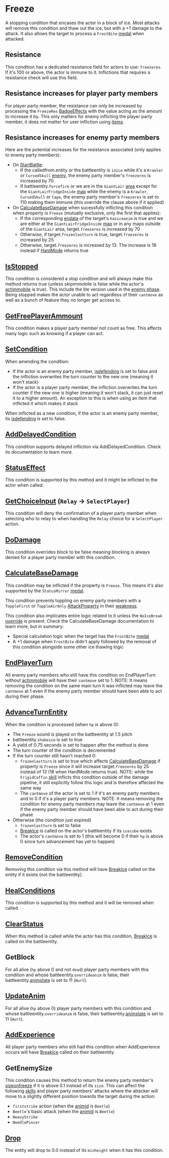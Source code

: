 # Freeze
A stopping condition that encases the actor in a block of ice. Most attacks will remove this condition and thaw out the ice, but with a +1 damage to the attack. It also allows the target to process a `FrostBite` [medal](../../../Enums%20and%20IDs/Medal.md) when attacked.

## Resistance
This condition has a dedicated resistance field for actors to use: `freezeres`. If it's 100 or above, the actor is immune to it. Inflictions that requires a resistance check will use this field.

## Resistance increases for player party members
For player party member, the resistance can only be increased by processing the `FreezeRes` [BadgeEffects](../../../TextAsset%20Data/Medals%20data.md#medal-effects) with the value acting as the amount to increase it by. This only matters for enemy inflicting the player party member, it does not matter for user infliction using [items](../../../Enums%20and%20IDs/Items.md).

## Resistance increases for enemy party members
Here are the potential increases for the resistance associated (only applies to enemy party members):

- On [StartBattle](../../StartBattle.md):
    - If the calledfrom.entity or the battleentity is `inice` while it's a `Krawler` or `CursedSkull` [enemy](../../../Enums%20and%20IDs/Enemies.md), the enemy party member's `freezeres` is increased by 70
    - If battleentity.`forcefire` or we are in the `GiantLair` [area](../../../Enums%20and%20IDs/librarystuff/Areas.md) except for the `GiantLairFridgeInside` [map](../../../Enums%20and%20IDs/Maps.md) while the enemy is a `Krawler`, `CursedSkull` or `Cape`, the enemy party member's `freezeres` is set to 110 making them immune (this override the clause above if it applied)
- On [CalculateBaseDamage](../../Damage%20pipeline/CalculateBaseDamage.md) when sucessfully inflicting this condition when property is `Freeze` (mutually exclusive, only the first that applies):
    - If the corresponding [endata](../../../TextAsset%20Data/Entity%20data.md#entity-data) of the target's `hasiceanim` is true and we are either at the `GiantLairFridgeInside` [map](../../../Enums%20and%20IDs/Maps.md) or in any maps outside of the `GiantLair` area, target.`freezeres` is increased by 70
    - Otherwise, if target.`frozenlastturn` is true, target.`freezeres` is increased by 25
    - Otherwise, target.`freezeres` is increased by 13. The increase is 18 instead if [HardMode](../../Damage%20pipeline/HardMode.md) returns true

## [IsStopped](../IsStopped.md)
This condition is considered a stop condition and will always make this method returns true (unless skipimmobile is false while the actor'a [actimmobile](../Enemy%20features.md#actimmobile) is true). This include the lite version used in the [enemy phase](../../Battle%20flow/Main%20turn%20life%20cycle.md#enemy-phase). Being stopped makes the actor unable to act regardless of their `cantmove` as well as a bunch of feature they no longer get access to.

## [GetFreePlayerAmmount](../Player%20party%20members/GetFreePlayerAmmount.md)
This condition makes a player party member not count as free. This affects many logic such as knowing if a player can act.

## [SetCondition](../Conditions%20methods/SetCondition.md)
When amending the condition: 

- If the actor is an enemy party member, [isdefending](../Enemy%20features.md#isdefending) is set to false and the infliction overwrites the turn counter to the new one (meaning it won't stack)
- If the actor is a player party member, the infliction overwrites the turn counter if the new one is higher (meaning it won't stack, it can just reset it to a higher amount). An exception to this is when using an item that inflicted it which makes it stack

When inflicted as a new condition, if the actor is an enemy party member, its [isdefending](../Enemy%20features.md#isdefending) is set to false.

## [AddDelayedCondition](../Delayed%20condition.md)
This condition supports delayed infliction via AddDelayedCondition. Check its documentation to learn more.

## [StatusEffect](../Conditions%20methods/StatusEffect.md)
This condition is supported by this method and it might be inflicted to the actor when called.

## [GetChoiceInput](../../Player%20UI/GetChoiceInput.md) (`Relay` -> `SelectPlayer`)
This condition will deny the confirmation of a player party member when selecting who to relay to when handling the `Relay` choice for a `SelectPlayer` action.

## [DoDamage](../../Damage%20pipeline/DoDamage.md)
This condition overrides block to be false meaning blocking is always denied for a player party member with this condition.

## [CalculateBaseDamage](../../Damage%20pipeline/CalculateBaseDamage.md)
This condition may be inflicted if the property is `Freeze`. This means it's also supported by the `StatusMirror` [medal](../../../Enums%20and%20IDs/Medal.md).

This condition prevents toppling on enemy party members with a `ToppleFirst` or `ToppleAirOnly` [AttackProperty](../../Damage%20pipeline/AttackProperty.md) in their [weakness](../Enemy%20features.md#weakness).

This condition also implicates entire logic related to it unless the `NoIceBreak` [override](../../Damage%20pipeline/DamageOverride.md) is present. Check the CalculateBaseDamage documentation to learn more, but in summary:

- Special calculation logic when the target has the `FrostBite` [medal](../../../Enums%20and%20IDs/Medal.md)
- A +1 damage when `FrostBite` didn't apply followed by the removal of this condition alongside some other ice thawing logic

## [EndPlayerTurn](../../Battle%20flow/EndPlayerTurn.md)
All enemy party members who still have this condition on EndPlayerTurn without [actimmobile](../Enemy%20features.md#actimmobile) will have their `cantmove` set to 1. NOTE: It means removing the condition on the same main turn it was inflicted may leave the `cantmove` at 1 even if the enemy party member should have been able to act during their phase.

## [AdvanceTurnEntity](../../Battle%20flow/AdvanceTurnEntity.md)
When the condition is processed (when `hp` is above 0):

- The `Freeze` sound is played on the battleentity at 1.5 pitch
- battleentity.`shakeice` is set to true
- A yield of 0.75 seconds is set to happen after the method is done
- The turn counter of the condition is decremented
- If the turn counter still hasn't reached 0:
    - `frozenlastturn` is set to true which affects [CalculateBaseDamage](../../Damage%20pipeline/CalculateBaseDamage.md) if property is `Freeze` since it will increase target.`freezeres` by 25 instead of 13 (18 when HardMode returns true). NOTE: while the `FrigidCoffin` [skill](../../../Enums%20and%20IDs/Skills.md) inflicts this condition outside of the damage pipeline, it still explicitly follow this logic and is therefore affected the same way
    - The `cantmove` of the actor is set to 1 if it's an enemy party members and to 0 if it's a player party members. NOTE: It means removing the condition for enemy party members may leave the `cantmove` at 1 even if the enemy party member should have been able to act during their phase
- Otherwise (the condition just expired)
    - `frozenlastturn` is set to false
    - [BreakIce](../../../Entities/EntityControl/Notable%20methods/Freeze%20handling.md) is called on the actor's battleentity if its `icecube` exists
    - The actor's `cantmove` is set to 1 (this will become 0 if their `hp` is above 0 since turn advancement has yet to happen)

## [RemoveCondition](../Conditions%20methods/RemoveCondition.md)
Removing this condition via this method will have [BreakIce](../../../Entities/EntityControl/Notable%20methods/Freeze%20handling.md) called on the entity if it exists (not the battleentity).

## [HealConditions](../Conditions%20methods/HealConditions.md)
This condition is supported by this method and it will be removed when called.

## [ClearStatus](../Conditions%20methods/ClearStatus.md)
When this method is called while the actor has this condition, [BreakIce](../../../Entities/EntityControl/Notable%20methods/Freeze%20handling.md) is called on the battleentity.

## GetBlock
For all alive (`hp` above 0 and not `dead`) player party members with this condition and whose battleentity.`overrideanim` is false, their battleentity.[animstate](../../../Entities/EntityControl/Animations/animstate.md) is set to 11 (`Hurt`).

## [UpdateAnim](../../Visual%20rendering/UpdateAnim.md)
For all alive (`hp` above 0) player party members with this condition and whose battleentity.`overrideanim` is false, their battleentity.[animstate](../../../Entities/EntityControl/Animations/animstate.md) is set to 11 (`Hurt`).

## [AddExperience](../../Battle%20flow/Terminal%20coroutines/AddExperience.md)
All player party members who still had this condition when AddExperience occurs will have [BreakIce](../../../Entities/EntityControl/Notable%20methods/Freeze%20handling.md) called on their battleentity.

## GetEnemySize
This condition causes this method to return the enemy party member's [sizeonfreeze](../Enemy%20features.md#sizeonfreeze) if it is above 0.1 instead of its `size`. This can affect the following [skills](../../../Enums%20and%20IDs/Skills.md) and  player party members' attacks where the attacker will move to a slightly different position towards the target during the action:

- `firststrike` action (when the [animid](../../../Enums%20and%20IDs/AnimIDs.md) is `Beetle`)
- `Beetle`'s basic attack (when the [animid](../../../Enums%20and%20IDs/AnimIDs.md) is `Beetle`)
- `HeavyStrike`
- `NeedlePincer`

## [Drop](../../../Entities/EntityControl/EntityControl%20Methods.md#drop)
The entity will drop to 0.0 instead of its `minheight` when it has this condition.
